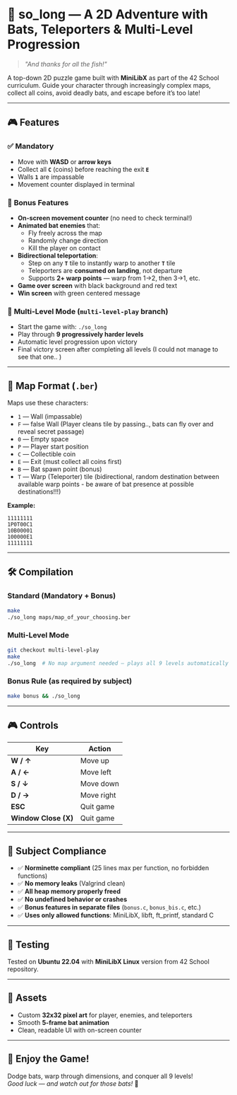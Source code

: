 <!-- # 42 so_long

Welcome to my so_long project!  
This project is part of the 42 curriculum, aimed at creating a simple 2D game application using the MiniLibX library. The goal is to develop a small game that demonstrates basic graphics programming concepts.

## Table of Contents

<img align="right" src="https://github.com/BorisMichaelRandebrock/so_long_bonus/assets/98555508/96e3b835-0b1e-4511-8ebe-a78016c3d746"
     alt="so_long with boo.ber"  width="670" height="200">

- [Introduction](#introduction)
- [Features](#features)
- [Installation](#installation)
- [Usage](#usage)
- [Game Controls](#game-controls)
- [Examples](#examples)
- [Contributing](#contributing)

## Introduction

The project is a simple 2D game developed using the MiniLibX library. The player controls a character that can move around a map, collect items, and reach an exit to complete the level. This project helps students understand graphics programming and event handling.

## Features

- 2D graphics rendering using MiniLibX
- Player movement and collision detection
- Collectible items
- Game map with walls and an exit
- Basic event handling (keyboard input)

## Installation

To install and compile the So Long project, follow these steps:

1. Clone the repository:

   ```sh
   git clone https://github.com/BorisMichaelRandebrock/so_long_bonus.git
   cd so_long
   ```

2. Compile the project:

   ```sh
   make
   ```

3. Run the game:
   ```sh
   ./so_long maps/boo.ber
   ```

## Usage

Once you have compiled and run the game, you can start playing by using the keyboard to control the character. The objective is to collect all items and reach the exit.

## Game Controls

- `W` or `Up Arrow`: Move up
- `A` or `Left Arrow`: Move left
- `S` or `Down Arrow`: Move down
- `D` or `Right Arrow`: Move right
- `ESC`: Exit the game

## Examples

Here are a few examples of how to use the So Long project:

```sh
# Run the game with a specific map
./so_long maps/boo.ber

# Run the game with another map
./solong maps/map1.ber
./solong maps/map2.ber
or any other map you can find here or create...
```

## Contributing

Contributions are welcome! If you would like to contribute to this project, please fork the repository and create a pull request with your changes. Make sure to follow the coding standards and include relevant tests with your contributions.

1. Fork the repository.
2. Create a new branch for your feature or bugfix.
3. Commit your changes.
4. Push to your branch.
5. Create a pull request.

<img width="1345" alt="Captura de pantalla 2024-06-14 a las 22 45 23" src="https://github.com/BorisMichaelRandebrock/so_long_bonus/assets/98555508/96e3b835-0b1e-4511-8ebe-a78016c3d746">
 -->

# 🐬 so_long — A 2D Adventure with Bats, Teleporters & Multi-Level Progression

> *"And thanks for all the fish!"*

A top-down 2D puzzle game built with **MiniLibX** as part of the 42 School curriculum. Guide your character through increasingly complex maps, collect all coins, avoid deadly bats, and escape before it’s too late!

---

## 🎮 Features

### ✅ **Mandatory**
- Move with **WASD** or **arrow keys**
- Collect all **`C`** (coins) before reaching the exit **`E`**
- Walls **`1`** are impassable
- Movement counter displayed in terminal

### 🌟 **Bonus Features**
- **On-screen movement counter** (no need to check terminal!)
- **Animated bat enemies** that:
  - Fly freely across the map
  - Randomly change direction
  - Kill the player on contact
- **Bidirectional teleportation**:
  - Step on any **`T`** tile to instantly warp to another **`T`** tile
  - Teleporters are **consumed on landing**, not departure
  - Supports **2+ warp points** — warp from 1→2, then 3→1, etc.
- **Game over screen** with black background and red text
- **Win screen** with green centered message

### 🎯 **Multi-Level Mode** (`multi-level-play` branch)
- Start the game with: `./so_long`
- Play through **9 progressively harder levels**
- Automatic level progression upon victory
- Final victory screen after completing all levels (I could not manage to see that one.. )   


---

## 📁 Map Format (`.ber`)

Maps use these characters:
- `1` — Wall (impassable)
- `F` — false Wall (Player cleans tile by passing.., bats can fly over and reveal secret passage)
- `0` — Empty space
- `P` — Player start position
- `C` — Collectible coin
- `E` — Exit (must collect all coins first)
- `B` — Bat spawn point (bonus)
- `T` — Warp (Teleporter) tile (bidirectional, random destination between available warp points - be aware of bat presence at possible destinations!!!)

**Example:**
```
11111111
1P0T00C1
10B00001
100000E1
11111111
```

---

## 🛠️ Compilation

### Standard (Mandatory + Bonus)
```bash
make
./so_long maps/map_of_your_choosing.ber
```

### Multi-Level Mode
```bash
git checkout multi-level-play
make
./so_long  # No map argument needed — plays all 9 levels automatically
```

### Bonus Rule (as required by subject)
```bash
make bonus && ./so_long
```

---

## 🎮 Controls

| Key | Action |
|-----|--------|
| **W / ↑** | Move up |
| **A / ←** | Move left |
| **S / ↓** | Move down |
| **D / →** | Move right |
| **ESC** | Quit game |
| **Window Close (X)** | Quit game |

---

## 📜 Subject Compliance

- ✅ **Norminette compliant** (25 lines max per function, no forbidden functions)
- ✅ **No memory leaks** (Valgrind clean)
- ✅ **All heap memory properly freed**
- ✅ **No undefined behavior or crashes**
- ✅ **Bonus features in separate files** (`bonus.c`, `bonus_bis.c`, etc.)
- ✅ **Uses only allowed functions**: MiniLibX, libft, ft_printf, standard C

---

## 🧪 Testing

Tested on **Ubuntu 22.04** with **MiniLibX Linux** version from 42 School repository.

---

## 🎨 Assets

- Custom **32x32 pixel art** for player, enemies, and teleporters
- Smooth **5-frame bat animation**
- Clean, readable UI with on-screen counter

---

## 🚀 Enjoy the Game!

Dodge bats, warp through dimensions, and conquer all 9 levels!  
*Good luck — and watch out for those bats!* 🦇